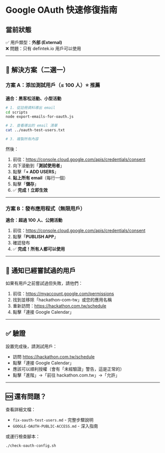 # Google OAuth 快速修復指南

## 當前狀態
✅ 用戶類型：**外部 (External)**  
❌ 問題：只有 defintek.io 用戶可以使用

---

## 🎯 解決方案（二選一）

### 方案 A：添加測試用戶（≤ 100 人）⭐ 推薦

**適合：黑客松活動、小型活動**

```bash
# 1. 從註冊資料導出 email
cd scripts
node export-emails-for-oauth.js

# 2. 查看導出的 email 清單
cat ../oauth-test-users.txt

# 3. 複製所有內容
```

然後：
1. 前往：https://console.cloud.google.com/apis/credentials/consent
2. 向下滾動到「**測試使用者**」
3. 點擊「**+ ADD USERS**」
4. **貼上所有 email**（每行一個）
5. 點擊「**儲存**」
6. ✅ **完成！立即生效**

---

### 方案 B：發布應用程式（無限用戶）

**適合：超過 100 人、公開活動**

1. 前往：https://console.cloud.google.com/apis/credentials/consent
2. 點擊「**PUBLISH APP**」
3. 確認發布
4. ✅ **完成！所有人都可以使用**

---

## 📧 通知已經嘗試過的用戶

如果有用戶之前嘗試過但失敗，請他們：

1. 前往：https://myaccount.google.com/permissions
2. 找到並移除「hackathon-com-tw」或您的應用名稱
3. 重新訪問：https://hackathon.com.tw/schedule
4. 點擊「連接 Google Calendar」

---

## ✅ 驗證

設置完成後，請測試用戶：
- 訪問 https://hackathon.com.tw/schedule
- 點擊「連接 Google Calendar」
- 應該可以順利授權（會有「未經驗證」警告，這是正常的）
- 點擊「進階」→「前往 hackathon.com.tw」→「允許」

---

## 🆘 還有問題？

查看詳細文檔：
- `fix-oauth-test-users.md` - 完整步驟說明
- `GOOGLE-OAUTH-PUBLIC-ACCESS.md` - 深入指南

或運行檢查腳本：
```bash
./check-oauth-config.sh
```

